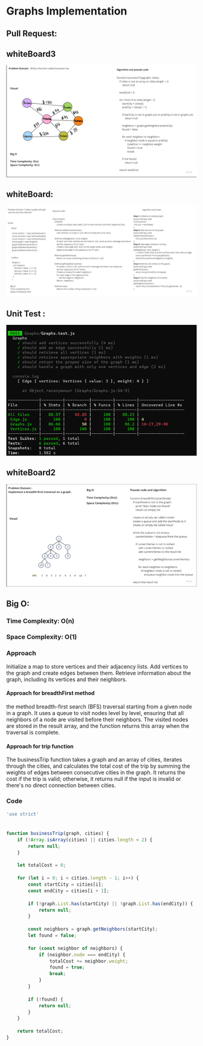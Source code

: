 # Graphs Implementation

## Pull Request:

## whiteBoard3
![whiteboard](./assets/whiteboard3.jpg)

## whiteBoard:
![whiteboard](./assets/whiteboard.jpg)

## Unit Test : 
![UnitTest](./assets/graphs.png)


## whiteBoard2
![whiteboard](./assets/whiteboard2.jpg)



## Big O:
### Time Complexity: O(n) 

### Space Complexity: O(1) 

### Approach
Initialize a map to store vertices and their adjacency lists.
Add vertices to the graph and create edges between them.
Retrieve information about the graph, including its vertices and their neighbors.


#### Approach for breadthFirst method
the method breadth-first search (BFS) traversal starting from a given node in a graph. It uses a queue to visit nodes level by level, ensuring that all neighbors of a node are visited before their neighbors. The visited nodes are stored in the result array, and the function returns this array when the traversal is complete.

#### Approach for trip function
The businessTrip function takes a graph and an array of cities, iterates through the cities, and calculates the total cost of the trip by summing the weights of edges between consecutive cities in the graph. It returns the cost if the trip is valid; otherwise, it returns null if the input is invalid or there's no direct connection between cities.

### Code
```javascript
'use strict'


function businessTrip(graph, cities) {
    if (!Array.isArray(cities) || cities.length < 2) {
        return null;
    }

    let totalCost = 0;

    for (let i = 0; i < cities.length - 1; i++) {
        const startCity = cities[i];
        const endCity = cities[i + 1];

        if (!graph.List.has(startCity) || !graph.List.has(endCity)) {
            return null;
        }

        const neighbors = graph.getNeighbors(startCity);
        let found = false;

        for (const neighbor of neighbors) {
            if (neighbor.node === endCity) {
                totalCost += neighbor.weight;
                found = true;
                break;
            }
        }

        if (!found) {
            return null;
        }
    }

    return totalCost;
}